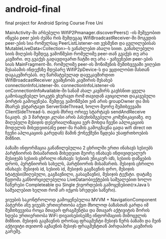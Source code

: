 # android-final
final project for Android Spring Course Free Uni

MainActivity-ში არსებული WifiP2Pmanager.discoverPeers() -ის მეშვეობით იწყება peer ების ძებნა რის შემდეგაც WifiBroadcastReceiver-ში მოგვდის peer-ების სია რომელსაც PeerListListener-ით ვუსმენთ და ცვლილებისას MutableLiveData<Collection<WifiP2pDevice>>-ს ვანახლებთ ახალი სიით. განახლებული სიის მიღების შემდეგ ვამოწმებთ რომელიმე peer-თან გვაქვს თუ არა კავშირი. თუ გვაქვს გადავდივართ ჩატში თუ არა - ვაჩვენებთ peer-ების სიას MainFragment-ში. რომელიმე peer-ის მონიშვნის შემთხვევაში ვიღებთ შესაბამის ინდექსზე მდებარე WifiP2pDevice-ს და ვცდილობთ მასთან დაგაკვშირებას. თუ წარმატებულად დავუკავშირდით WifiBroadcastReceiver გვამცნობს კავშირის შესახებ connectionInfoListener-ში. connectionInfoListener-ის onConnectionInfoAvailable-ში სანამ ახალ კავშირს გავხსნით ყველა გამოსაყენებელ სოკეტს ვხურავთ რომ თავიდან ავიცილოთ დაკავებული პორტის გამოყენება. შემდეგ ვამოწმებთ ვინ არის groupOwner და მის მხარეს ვსტარტავთ ServerSideThread, ხოლო მეორე შემთხვევაში ClientSideThread-ს. თავის მხრივ ორივე სტარტავს sendAndReceive ნაკადს. ეს 3 მარტივი კლასი არის პასუხისმგებელი კომუნიკაციაზე. თუ მიღებული მესიჯის დესერიალიზაცია ვერ მოხდა ჩვენი აპლიკაციის მოდელის მიხედვით(ანუ peer-მა რამის გამოგზავნა ცადა wifi direct ით ჩვენი აპლიკაციის გარედან) მაშინ ქონექშენი წყდება უსაფრთხოების მიზნით.
  
  
ბაზაში ინფორმაცია განაწილებულია 2 ცხრილში ერთი ინახავს სესიებს პარტნიორის მისამართის მიხედვით მეორე ინახავს ინდივიდუალურ მესიჯებს
სესიის ცხრილი ინახავს: სესიის უნიკაურ idს, სესიის დაწყების დროს, პერტნიორის სახელს, პარტნიორის მისამართს.
მესიჯის ცხრილი ინახავს: მესიჯის id, სესიის id, მესიჯის გაგზავნის დრო, მესიჯის სტატუსი(მიღებული, გაგზავნილი, გასაგზავნი), მესიჯის ტექსტი.
დატაზე წვდომა განხორციელებულია LiveDataობიექტების საშუალებით ხოლო ჩაწერები Completeable და Single ქივორდების გამოყენებით(rxJava ს საშუალებით ხელით რომ არ იქყოს სრედები საწერი).

ვიუების საკონტროლოდ გამოყენებულია MVVM + NavigationComponent პატერნი ანუ ვიუებს ურთიერთობა აქვთ მხოლოდ ბაზასთან გარდა იმ შემთხვევისა როცა მთავარ ფრაგმენტსა და მთავარ აქტივიტის შორის ხდება ურთიერთობა WiFi დივაისებისებზე ინფორმაციის მიმოცვლის მიზნით.
მესიჯის გაგზავნის დროსაც ფრაგმენტი მესიჯს წერს ბაზაში და მეინ აქტივიტი თვითონ აგზავნის მესიჯს ფრაგმენტთან პირდაპირი კავშირის გარეშე.
